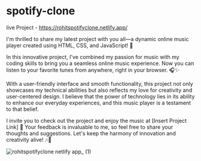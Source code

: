 # spotify-clone

live Project - https://rohitspotifyclone.netlify.app/

I'm thrilled to share my latest project with you all—a dynamic online music player created using HTML, CSS, and JavaScript! 🚀

In this innovative project, I've combined my passion for music with my coding skills to bring you a seamless online music experience. Now you can listen to your favorite tunes from anywhere, right in your browser. 🎧✨

With a user-friendly interface and smooth functionality, this project not only showcases my technical abilities but also reflects my love for creativity and user-centered design. I believe that the power of technology lies in its ability to enhance our everyday experiences, and this music player is a testament to that belief.

I invite you to check out the project and enjoy the music at [Insert Project Link] 🌟 Your feedback is invaluable to me, so feel free to share your thoughts and suggestions. Let's keep the harmony of innovation and creativity alive! 🎶🔧

![rohitspotifyclone netlify app_ (1)](https://github.com/roniyarohit/spotify-clone/assets/70430778/623df282-67c1-4bc0-a3d0-2105c7b28f5a)
